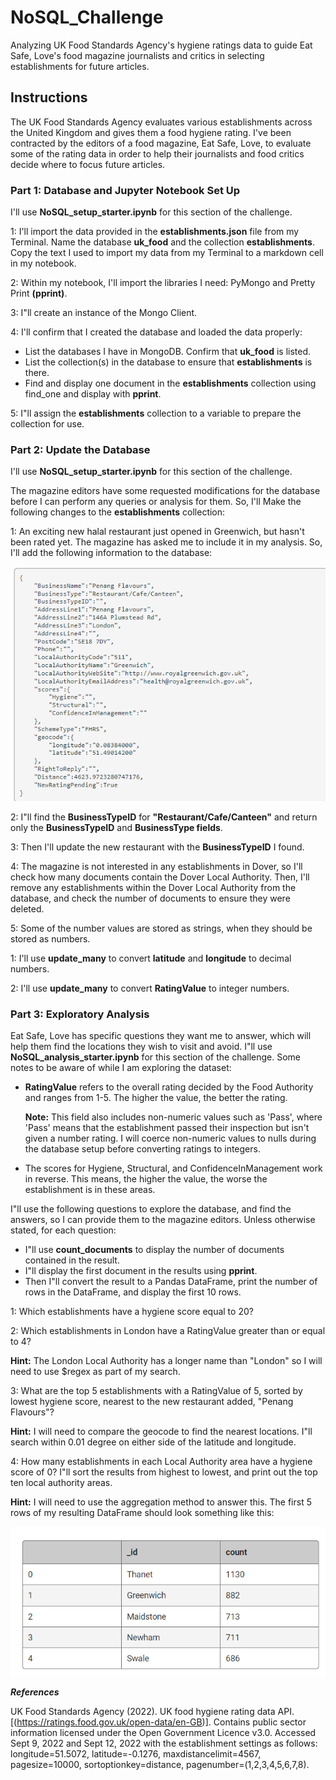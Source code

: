 # NoSQL_Challenge
Analyzing UK Food Standards Agency's hygiene ratings data to guide Eat Safe, Love's food magazine journalists and critics in selecting establishments for future articles.

## Instructions
The UK Food Standards Agency evaluates various establishments across the United Kingdom and gives them a food hygiene rating. I've been contracted by the editors of a food magazine, Eat Safe, Love, to evaluate some of the rating data in order to help their journalists and food critics decide where to focus future articles.

### Part 1: Database and Jupyter Notebook Set Up
I'll use **NoSQL_setup_starter.ipynb** for this section of the challenge.

1: I'll import the data provided in the **establishments.json** file from my Terminal. Name the database **uk_food** and the collection **establishments**. Copy the text I used to import my data from my Terminal to a markdown cell in my notebook.

2: Within my notebook, I'll import the libraries I need: PyMongo and Pretty Print **(pprint)**.

3: I"ll create an instance of the Mongo Client.

4: I'll confirm that I created the database and loaded the data properly:

  - List the databases I have in MongoDB. Confirm that **uk_food** is listed.
  - List the collection(s) in the database to ensure that **establishments** is there.
  - Find and display one document in the **establishments** collection using find_one and display with **pprint**.

5: I"ll assign the **establishments** collection to a variable to prepare the collection for use.

### Part 2: Update the Database
I'll use **NoSQL_setup_starter.ipynb** for this section of the challenge.

The magazine editors have some requested modifications for the database before I can perform any queries or analysis for them. So, I'll Make the following changes to the **establishments** collection:

1: An exciting new halal restaurant just opened in Greenwich, but hasn't been rated yet. The magazine has asked me to include it in my analysis. So, I'll add the following information to the database:

![](Image.png)

2: I"ll find the **BusinessTypeID** for **"Restaurant/Cafe/Canteen"** and return only the **BusinessTypeID** and **BusinessType fields**.

3: Then I'll update the new restaurant with the **BusinessTypeID** I found.

4: The magazine is not interested in any establishments in Dover, so I'll check how many documents contain the Dover Local Authority.
Then, I'll remove any establishments within the Dover Local Authority from the database, and check the number of documents to ensure they were deleted.

5: Some of the number values are stored as strings, when they should be stored as numbers.

   1: I'll use **update_many** to convert **latitude** and **longitude** to decimal numbers.
   
   2: I'll use **update_many** to convert **RatingValue** to integer numbers.

### Part 3: Exploratory Analysis
Eat Safe, Love has specific questions they want me to answer, which will help them find the locations they wish to visit and avoid.
I"ll use **NoSQL_analysis_starter.ipynb** for this section of the challenge.
Some notes to be aware of while I am exploring the dataset:

- **RatingValue** refers to the overall rating decided by the Food Authority and ranges from 1-5. The higher the value, the better the rating.

  **Note:** This field also includes non-numeric values such as 'Pass', where 'Pass' means that the establishment passed their inspection but isn't given a number rating. I will coerce non-numeric values to nulls during the database setup before converting ratings to integers.
- The scores for Hygiene, Structural, and ConfidenceInManagement work in reverse. This means, the higher the value, the worse the establishment is in these areas.

I"ll use the following questions to explore the database, and find the answers, so I can provide them to the magazine editors.
Unless otherwise stated, for each question:

- I"ll use **count_documents** to display the number of documents contained in the result.
- I"ll display the first document in the results using **pprint**.
- Then I"ll convert the result to a Pandas DataFrame, print the number of rows in the DataFrame, and display the first 10 rows.

1: Which establishments have a hygiene score equal to 20?

2: Which establishments in London have a RatingValue greater than or equal to 4?

**Hint:** The London Local Authority has a longer name than "London" so I will need to use $regex as part of my search.

3: What are the top 5 establishments with a RatingValue of 5, sorted by lowest hygiene score, nearest to the new restaurant added, "Penang Flavours"?

**Hint:** I will need to compare the geocode to find the nearest locations. I"ll search within 0.01 degree on either side of the latitude and longitude.

4: How many establishments in each Local Authority area have a hygiene score of 0? I"ll sort the results from highest to lowest, and print out the top ten local authority areas.

**Hint:** I will need to use the aggregation method to answer this.
The first 5 rows of my resulting DataFrame should look something like this:

![](Image2.png)

***References***

UK Food Standards Agency (2022). UK food hygiene rating data API.[(https://ratings.food.gov.uk/open-data/en-GB)]. Contains public sector information licensed under the Open Government Licence v3.0.
Accessed Sept 9, 2022 and Sept 12, 2022 with the establishment settings as follows: longitude=51.5072, latitude=-0.1276, maxdistancelimit=4567, pagesize=10000, sortoptionkey=distance, pagenumber=(1,2,3,4,5,6,7,8).
